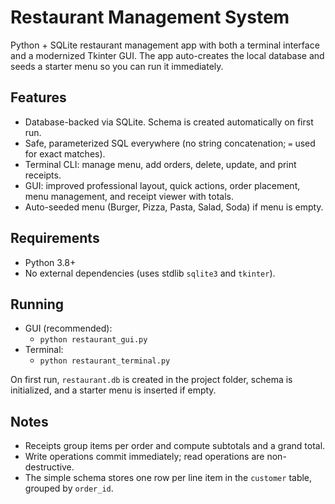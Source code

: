 # Restaurant Management System

Python + SQLite restaurant management app with both a terminal interface and a modernized Tkinter GUI. The app auto-creates the local database and seeds a starter menu so you can run it immediately.

## Features

- Database-backed via SQLite. Schema is created automatically on first run.
- Safe, parameterized SQL everywhere (no string concatenation; `=` used for exact matches).
- Terminal CLI: manage menu, add orders, delete, update, and print receipts.
- GUI: improved professional layout, quick actions, order placement, menu management, and receipt viewer with totals.
- Auto-seeded menu (Burger, Pizza, Pasta, Salad, Soda) if menu is empty.

## Requirements

- Python 3.8+
- No external dependencies (uses stdlib `sqlite3` and `tkinter`).

## Running

- GUI (recommended):
  - `python restaurant_gui.py`
- Terminal:
  - `python restaurant_terminal.py`

On first run, `restaurant.db` is created in the project folder, schema is initialized, and a starter menu is inserted if empty.

## Notes

- Receipts group items per order and compute subtotals and a grand total.
- Write operations commit immediately; read operations are non-destructive.
- The simple schema stores one row per line item in the `customer` table, grouped by `order_id`.

